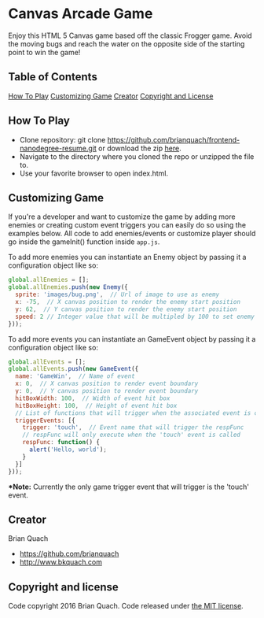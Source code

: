 # Canvas Arcade Game
Enjoy this HTML 5 Canvas game based off the classic Frogger game. Avoid the moving bugs and reach the water on the opposite side of the starting point to win the game!

## Table of Contents
[How To Play](#how-to-play)
[Customizing Game](#customizing-game)
[Creator](#creator)
[Copyright and License](#copyright-and-license)

## How To Play
* Clone repository: git clone https://github.com/brianquach/frontend-nanodegree-resume.git or download the zip [here](https://github.com/brianquach/udacity-nano-front-game/archive/master.zip).
* Navigate to the directory where you cloned the repo or unzipped the file to.
* Use your favorite browser to open index.html.

## Customizing Game
If you're a developer and want to customize the game by adding more enemies or creating custom event triggers you can easily do so using the examples below. All code to add enemies/events or customize player should go inside the gameInit() function inside `app.js`.

To add more enemies you can instantiate an Enemy object by passing it a configuration object like so:
```JavaScript
global.allEnemies = [];
global.allEnemies.push(new Enemy({
  sprite: 'images/bug.png',  // Url of image to use as enemy
  x: -75,  // X canvas position to render the enemy start position
  y: 62,  // Y canvas position to render the enemy start position
  speed: 2 // Integer value that will be multipled by 100 to set enemy movement speed
}));
```

To add more events you can instantiate an GameEvent object by passing it a configuration object like so:
```JavaScript
global.allEvents = [];
global.allEvents.push(new GameEvent({
  name: 'GameWin',  // Name of event
  x: 0,  // X canvas position to render event boundary
  y: 0,  // Y canvas position to render event boundary
  hitBoxWidth: 100,  // Width of event hit box
  hitBoxHeight: 100,  // Height of event hit box
  // List of functions that will trigger when the associated event is called
  triggerEvents: [{
    trigger: 'touch',  // Event name that will trigger the respFunc
    // respFunc will only execute when the 'touch' event is called
    respFunc: function() {
      alert('Hello, world');
    }
  }]
}));
```
__*Note:__ Currently the only game trigger event that will trigger is the 'touch' event.

## Creator

Brian Quach
* <https://github.com/brianquach>
* <http://www.bkquach.com>

## Copyright and license

Code copyright 2016 Brian Quach. Code released under [the MIT license](https://github.com/brianquach/udacity-nano-front-game/blob/master/LICENSE).
